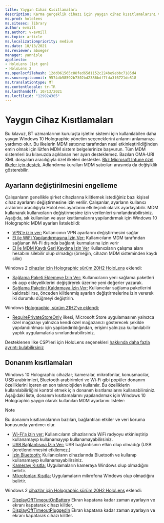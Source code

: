 ```yaml
---
title: Yaygın Cihaz Kısıtlamaları
description: Karma gerçeklik cihazı için yaygın cihaz kısıtlamalarını ve ayarlarını HoloLens takip edin.
ms.prod: hololens
ms.sitesec: library
author: evmill
ms.author: v-evmill
ms.topic: article
ms.localizationpriority: medium
ms.date: 10/13/2021
ms.reviewer: aboeger
manager: yannisle
appliesto:
- HoloLens (1st gen)
- HoloLens 2
ms.openlocfilehash: 12dd061565c88fed65d1152c224be9ebbc7185d4
ms.sourcegitcommit: 9574db58592b7302bd2386bdf7fda3f6721de818
ms.translationtype: MT
ms.contentlocale: tr-TR
ms.lasthandoff: 10/13/2021
ms.locfileid: "129924305"
---
```

# <a name="common-device-restrictions"></a>Yaygın Cihaz Kısıtlamaları

Bu kılavuz, BT uzmanlarının kuruluşta işletim sistemi için kullanılabilen daha yaygın Windows 10 Holographic yönetim seçeneklerini anlarını anlamanıza yardımcı olur. Bu ilkelerin MDM satıcınız tarafından nasıl etkinleştirildiğinden emin olmak için lütfen MDM sistem belgelerinize başvurun. Tüm MDM sistemleri bu kılavuzda açıklanan her ayarı desteklemez. Bazıları OMA-URI XML dosyaları aracılığıyla özel ilkeleri destekler. [Bkz Microsoft Intune özel ilkeler için destek.](/mem/intune/configuration/custom-settings-windows-10) Adlandırma kuralları MDM satıcıları arasında da değişiklik gösterebilir.

## <a name="prevent-changing-of-settings"></a>Ayarların değiştirilmesini engelleme

Çalışanların genellikle şirket cihazlarına kilitlemek istediğiniz bazı kişisel cihaz ayarlarını değiştirmesine izin verilir. Çalışanlar, ayarların kullanıcı arabirimi aracılığıyla HoloLens ayarlarını etkileşimli olarak ayarlayabilir. MDM kullanarak kullanıcıların değiştirmesine izin verilenleri sınırlandırabilirsiniz.
Aşağıda, sık kullanılan ve ayar kısıtlamalarını yapılandırmak için Windows 10 Holographic MDM ayarları listelebildi:

- [VPN'e izin ver:](/windows/client-management/mdm/policy-csp-settings#settings-allowvpn) Kullanıcının VPN ayarlarını değiştirmesini sağlar
- [El ile WiFi Yapılandırmasına İzin Ver:](/windows/client-management/mdm/policy-csp-wifi#wifi-allowmanualwificonfiguration) Kullanıcıların MDM tarafından sağlanan Wi-Fi dışında bağlantı kurmalarına izin verir
- [El ile MDM Kaydı Geri Kaydına İzin Ver](/windows/client-management/mdm/policy-csp-experience#experience-allowmanualmdmunenrollment) Kullanıcıların çalışma alanı hesabını silebilir olup olmadığı (örneğin, cihazın MDM sisteminden kaydı silin)

Windows 2 [cihazlar için Holographic sürüm 20H2 HoloLens](hololens-release-notes.md#windows-holographic-version-20h2) eklendi:

- [Sağlama Paketi Eklemeye İzin Ver:](/windows/client-management/mdm/policy-csp-security#security-allowaddprovisioningpackage) Kullanıcıların yeni sağlama paketleri ek açıp ekleyeliklerini değiştirerek üzerine yeni değerler yazarak.
- [Sağlama Paketini Kaldırmaya İzin Ver:](/windows/client-management/mdm/policy-csp-security#security-allowremoveprovisioningpackage) Kullanıcılar sağlama paketlerini kaldırabilirse, önceden kilitlenmiş ayarları değiştirmelerine izin vererek iki durumlu düğmeyi değiştirin.

Windows [Holographic, sürüm 21H2'ye eklendi:](hololens-release-notes.md#windows-holographic-version-21h2)

- [RequirePrivateStoreOnly](http://windows/client-management/mdm/policy-csp-applicationmanagement#applicationmanagement-requireprivatestoreonly) ilkesi, Microsoft Store uygulamasının yalnızca özel mağazayı yalnızca kendi özel mağazanızı gösterecek şekilde yapılandırılması için yapılandırıldığından, erişimi yalnızca kullanılabilir yaptık uygulamalarla sınırlandırabilirsiniz.

Desteklenen İlke CSP'leri için HoloLens seçenekleri [hakkında daha fazla ayrıntı bulabilirsiniz](/windows/client-management/mdm/policy-csps-supported-by-hololens2)

## <a name="hardware-restrictions"></a>Donanım kısıtlamaları

Windows 10 Holographic cihazlar; kameralar, mikrofonlar, konuşmacılar, USB arabirimleri, Bluetooth arabirimleri ve Wi-Fi gibi popüler donanım özelliklerini içeren en son teknolojiden kullanılır. Bu özelliklerin kullanılabilirliğini kontrol etmek için donanım kısıtlamalarını kullanabilirsiniz.
Aşağıdaki liste, donanım kısıtlamalarını yapılandırmak için Windows 10 Holographic yaygın olarak kullanılan MDM ayarlarını listeler:

> [!NOTE]
> Bu donanım kısıtlamalarının bazıları, bağlantıları etkiler ve veri koruma konusunda yardımcı olur.

- [Wi-Fi'a izin ver:](/windows/client-management/mdm/policy-csp-wifi#wifi-allowwifi) Kullanıcıların cihazlarında WiFi radyoyu etkinleştirip kullanamayıp kullanamayyıp kullanamayabilirsiniz.
- [USB Bağlantısına İzin Ver:](/windows/client-management/mdm/policy-csp-connectivity#connectivity-allowusbconnection) USB bağlantısının etkin olup olmadığı (USB ücretlendirmesini etkilemez.)
- [İzin Bluetooth:](/windows/client-management/mdm/policy-csp-connectivity#connectivity-allowbluetooth) Kullanıcıların cihazlarında Bluetooth ve kullanıp kullanamayıp kullanamayabilirsiniz.
- [Kamerayı Kısıtla:](/windows/client-management/mdm/policy-csp-privacy#privacy-letappsaccesscamera) Uygulamaların kameraya Windows olup olmadığını belirtir.
- [Mikrofonları Kısıtla:](/windows/client-management/mdm/policy-csp-privacy#privacy-letappsaccessmicrophone) Uygulamaların mikrofona Windows olup olmadığını belirtir.

Windows 2 [cihazlar için Holographic sürüm 20H2 HoloLens](hololens-release-notes.md#windows-holographic-version-20h2) eklendi:

- [DisplayOffTimeoutOnBattery](/windows/client-management/mdm/policy-csp-power#power-displayofftimeoutonbattery) Ekran kapatana kadar zaman ayarlayın ve ekranı kapatarak cihazı kilitler.
- [DisplayOffTimeoutPluggedIn](/windows/client-management/mdm/policy-csp-power#power-displayofftimeoutpluggedin) Ekran kapatana kadar zaman ayarlayın ve ekranı kapatarak cihazı kilitler.
